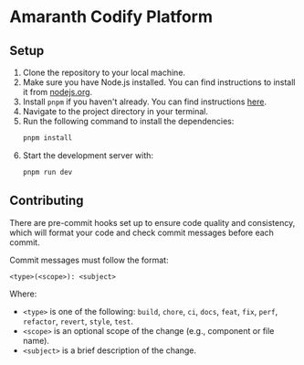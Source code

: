 # Amaranth Codify Platform

## Setup

1. Clone the repository to your local machine.
2. Make sure you have Node.js installed. You can find instructions to install it from [nodejs.org](https://nodejs.org/).
3. Install `pnpm` if you haven't already. You can find instructions [here](https://pnpm.io/installation).
4. Navigate to the project directory in your terminal.
5. Run the following command to install the dependencies:
   ```bash
   pnpm install
   ```
6. Start the development server with:
   ```bash
   pnpm run dev
   ```

## Contributing

There are pre-commit hooks set up to ensure code quality and consistency, which will format your code and check commit messages before each commit.

Commit messages must follow the format:

```
<type>(<scope>): <subject>
```

Where:

- `<type>` is one of the following: `build`, `chore`, `ci`, `docs`, `feat`, `fix`, `perf`, `refactor`, `revert`, `style`, `test`.
- `<scope>` is an optional scope of the change (e.g., component or file name).
- `<subject>` is a brief description of the change.
